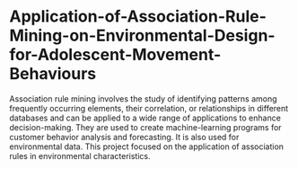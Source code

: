 # Application-of-Association-Rule-Mining-on-Environmental-Design-for-Adolescent-Movement-Behaviours
Association rule mining involves the study of identifying patterns among frequently occurring elements, their correlation, or relationships in different databases and can be applied to a wide range of applications to enhance decision-making. They are used to create machine-learning programs for customer behavior analysis and forecasting. It is also used for environmental data. This project focused on the application of association rules in environmental characteristics. 
